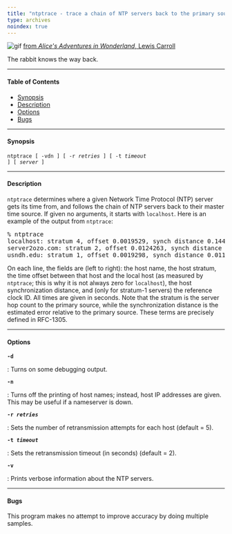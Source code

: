 ```yaml
---
title: "ntptrace - trace a chain of NTP servers back to the primary source"
type: archives
noindex: true
---
```


![gif](/archives/pic/alice13.gif) [from _Alice's Adventures in Wonderland_, Lewis Carroll](/reflib/pictures/)

The rabbit knows the way back.

* * *

#### Table of Contents

* [Synopsis](/archives/4.1.0/ntptrace/#synopsis)
* [Description](/archives/4.1.0/ntptrace/#description)
* [Options](/archives/4.1.0/ntptrace/#options)
* [Bugs](/archives/4.1.0/ntptrace/#bugs)

* * *

#### Synopsis

<code>ntptrace [ -vdn ] [ -r _retries_ ] [ -t _timeout_ ] [ _server_ ]</code>

* * *

#### Description

<code>ntptrace</code> determines where a given Network Time Protocol (NTP) server gets its time from, and follows the chain of NTP servers back to their master time source. If given no arguments, it starts with <code>localhost</code>. Here is an example of the output from <code>ntptrace</code>:

<pre>% ntptrace
localhost: stratum 4, offset 0.0019529, synch distance 0.144135
server2ozo.com: stratum 2, offset 0.0124263, synch distance 0.115784
usndh.edu: stratum 1, offset 0.0019298, synch distance 0.011993, refid 'WWVB'
</pre>

On each line, the fields are (left to right): the host name, the host stratum, the time offset between that host and the local host (as measured by <code>ntptrace</code>; this is why it is not always zero for <code>localhost</code>), the host synchronization distance, and (only for stratum-1 servers) the reference clock ID. All times are given in seconds. Note that the stratum is the server hop count to the primary source, while the synchronization distance is the estimated error relative to the primary source. These terms are precisely defined in RFC-1305.

* * *

#### Options

<code>**-d**</code>

: Turns on some debugging output.
			
<code>**-n**</code>

: Turns off the printing of host names; instead, host IP addresses are given. This may be useful if a nameserver is down.
			
<code>**-r _retries_**</code>

: Sets the number of retransmission attempts for each host (default = 5).
			
<code>**-t _timeout_**</code>

: Sets the retransmission timeout (in seconds) (default = 2).
			
<code>**-v**</code>

: Prints verbose information about the NTP servers.

* * *

#### Bugs

This program makes no attempt to improve accuracy by doing multiple samples.